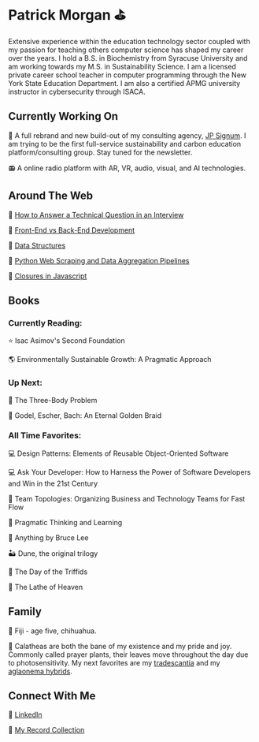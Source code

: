 # Patrick Morgan :golf:

Extensive experience within the education technology sector coupled with my passion for teaching others computer science has shaped my career over the years. I hold a B.S. in Biochemistry from Syracuse University and am working towards my M.S. in Sustainability Science. I am a licensed private career school teacher in computer programming through the New York State Education Department. I am also a certified APMG university instructor in cybersecurity through ISACA.

## Currently Working On

:construction: A full rebrand and new build-out of my consulting agency, [JP Signum](https://www.jpsignum.com). I am trying to be the first full-service sustainability and carbon education platform/consulting group. Stay tuned for the newsletter.

:radio: A online radio platform with AR, VR, audio, visual, and AI technologies.

## Around The Web

:movie_camera: [How to Answer a Technical Question in an Interview](https://www.youtube.com/watch?v=-cGg9G4Bt-o)

:movie_camera: [Front-End vs Back-End Development](https://www.youtube.com/watch?v=9yq62ySFNLw)

:movie_camera: [Data Structures](https://www.youtube.com/watch?v=ubR5hrljb5s)

:snake: [Python Web Scraping and Data Aggregation Pipelines](https://www.jpsignum.com/blog/5c6ba462f909a641d754fe79)

:book: [Closures in Javascript](https://gist.github.com/jp-signum/286e0d618936661b9638ef0eec58f755)

## Books

### Currently Reading:

:star: Isac Asimov's Second Foundation

:earth_americas: Environmentally Sustainable Growth: A Pragmatic Approach

### Up Next:

:milky_way: The Three-Body Problem

:brain: Godel, Escher, Bach: An Eternal Golden Braid

### All Time Favorites:

:computer: Design Patterns: Elements of Reusable Object-Oriented Software

:computer: Ask Your Developer: How to Harness the Power of Software Developers and Win in the 21st Century

:information_desk_person: Team Topologies: Organizing Business and Technology Teams for Fast Flow

:brain: Pragmatic Thinking and Learning

:brain: Anything by Bruce Lee

:desert: Dune, the original trilogy

:herb: The Day of the Triffids

:office: The Lathe of Heaven

## Family

:dog: Fiji - age five, chihuahua.

:leaves: Calatheas are both the bane of my existence and my pride and joy. Commonly called prayer plants, their leaves move throughout the day due to photosensitivity.  My next favorites are my [tradescantia](https://www.google.com/search?q=tradescantia&sxsrf=APwXEdejQGz96Mt1aQaFmI30FSP_4uqG9A%3A1688057251014&ei=orWdZLyePJyj5NoPurqDwA4&ved=0ahUKEwi897im9-j_AhWcEVkFHTrdAOgQ4dUDCBA&uact=5&oq=tradescantia&gs_lcp=Cgxnd3Mtd2l6LXNlcnAQAzIHCCMQigUQJzIKCC4QigUQsQMQQzINCC4QgAQQFBCHAhCxAzIOCAAQigUQsQMQgwEQkQIyCAgAEIoFEJECMgoIABCABBAUEIcCMggIABCKBRCRAjIKCC4QigUQsQMQQzIFCC4QgAQyBQgAEIAEOgoIABBHENYEELADOgoIABCKBRCwAxBDOg0IABDkAhDWBBCwAxgBOg8ILhCKBRDIAxCwAxBDGAI6EgguEIoFENQCEMgDELADEEMYAkoECEEYAFC9DFi9DGDmD2gBcAF4AIAB4wGIAeMBkgEDMi0xmAEAoAECoAEBwAEByAET2gEGCAEQARgJ2gEGCAIQARgI&sclient=gws-wiz-serp) and my [aglaonema hybrids](https://www.google.com/search?q=aglaonema+plant&sxsrf=APwXEdeFnKb01swdGlgAIt-_XjL2mM16GA%3A1688057186947&ei=YrWdZLuuOaPl5NoPkrKh6Ag&gs_ssp=eJzj4tTP1TewtMw1rTJg9OJPTM9JzM9LzU1UKMhJzCsBAHazCQs&oq=aglaonema&gs_lcp=Cgxnd3Mtd2l6LXNlcnAQARgAMgcILhCKBRAnMgcIIxCKBRAnMg0IABCABBAUEIcCELEDMggIABCABBCxAzIICAAQgAQQsQMyBwgAEIoFEEMyBwgAEIoFEEMyCAgAEIAEELEDMgUIABCABDIFCAAQgAQyEwguEIoFEJcFENwEEN4EEN8EGAM6BAgAEEc6CggAEEcQ1gQQsAM6CggAEIoFELADEEM6DQgAEOQCENYEELADGAE6DwguEIoFEMgDELADEEMYAjoSCC4QigUQ1AIQyAMQsAMQQxgCSgQIQRgAUOreA1jq3gNg7OoDaANwAngAgAG6AYgBugGSAQMwLjGYAQCgAQHAAQHIARPaAQYIARABGAnaAQYIAhABGAjaAQYIAxABGBQ&sclient=gws-wiz-serp).

## Connect With Me

:link: [LinkedIn](https://www.linkedin.com/in/pjmorgan)

:musical_note: [My Record Collection](https://www.discogs.com/user/james_shizaru/collection)
